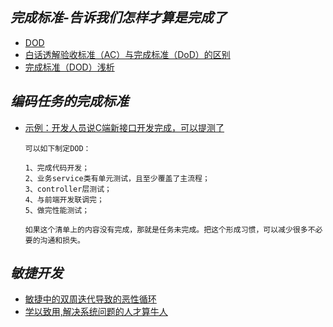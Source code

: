 ## *完成标准-告诉我们怎样才算是完成了*
- [DOD](https://blog.csdn.net/linsongbin1/article/details/93846255)
- [白话透解验收标准（AC）与完成标准（DoD）的区别](https://blog.csdn.net/dylanren/article/details/98210927)
- [完成标准（DOD）浅析](https://blog.csdn.net/wubijuan/article/details/50810671)
## *编码任务的完成标准*
- [示例：开发人员说C端新接口开发完成，可以提测了](https://blog.csdn.net/linsongbin1/article/details/93846255)
    ```
    可以如下制定DOD：
    
    1、完成代码开发；
    2、业务service类有单元测试，且至少覆盖了主流程；
    3、controller层测试；
    4、与前端开发联调完；
    5、做完性能测试；
    
    如果这个清单上的内容没有完成，那就是任务未完成。把这个形成习惯，可以减少很多不必要的沟通和损失。
    ```
## *敏捷开发*
- [敏捷中的双周迭代导致的恶性循环](https://blog.csdn.net/linsongbin1/article/details/93399884)
- [学以致用,解决系统问题的人才算牛人](https://blog.csdn.net/linsongbin1/article/details/94313479)